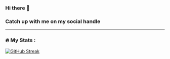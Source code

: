 ### Hi there 👋

<!--
**HackIvan/HackIvan** is a ✨ _special_ ✨ repository because its `README.md` (this file) appears on your GitHub profile.

<div id="header" align="center">
  <img src="https://media.giphy.com/media/M9gbBd9nbDrOTu1Mqx/giphy.gif" width="100"/>
<img src="https://komarev.com/ghpvc/?username=your-github-username&style=flat-square&color=blue" alt=""/>
</div>
<div id="badges">
  <a href="your-linkedin-URL">
    <img src="https://img.shields.io/badge/LinkedIn-blue?style=for-the-badge&logo=linkedin&logoColor=white" alt="LinkedIn Badge"/>
  </a>
  <a href="your-youtube-URL">
    <img src="https://img.shields.io/badge/YouTube-red?style=for-the-badge&logo=youtube&logoColor=white" alt="Youtube Badge"/>
  </a>
  <a href="your-twitter-URL">
    <img src="https://img.shields.io/badge/Twitter-blue?style=for-the-badge&logo=twitter&logoColor=white" alt="Twitter Badge"/>
  </a>
</div>
<h1>
  hey pal!
  <img src="https://media.giphy.com/media/hvRJCLFzcasrR4ia7z/giphy.gif" width="30px"/>
</h1>

---


- 🔭 I’m currently working on SoFX a Crypto currency exchange platform in Sierra Leone that will enable the crypto community in Sierra Leone to be able to by and sell crypto using Mobile money likes of Orange Money and AfriMoney. Also they well be able to complete transactions uing bank transfer

 Sit tight and wait for it, cause awesomeness is here...

---

- 🌱 I’m currently learning Blockchain 001 to Mastery, An ALX Software Engineering Student, Security and Risk Mitigation. ...

---

- 👯 I’m looking to collaborate on any projects that has to do with blockchain, ecommerce, entertainment etc...
- 🤔 I’m looking for help with ...
- 💬 Ask me about ...
- 📫 How to reach me: ...
- 😄 Pronouns: ...
- ⚡ Fun fact: ...
-->
<h3> Catch up with me on my social handle</h3>

---

### :fire: My Stats :
[![GitHub Streak](http://github-readme-streak-stats.herokuapp.com?user=hackivan&theme=chartreuse-dark&date_format=j%20M%5B%20Y%5D)](https://git.io/streak-stats)
